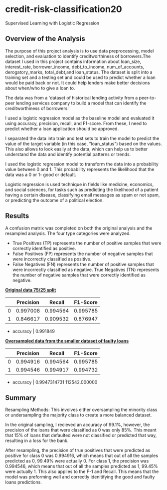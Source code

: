 # credit-risk-classification20
Supervised Learning with Logistic Regression

## Overview of the Analysis

The purpose of this project analysis is to use data preprocessing, model selection, and evaluation to identify creditworthiness of borrowers.The dataset I used in this project contains information about loan_size, interest_rate, borrower_income, debt_to_income, num_of_accounts, derogatory_marks, total_debt,and loan_status. The dataset is split into a training set and a testing set and could be used to predict whether a loan would be paid back or not. It could help lenders make better decisions about when/who to give a loan to.

The data was from a 'dataset of historical lending activity from a peer-to-peer lending services company to build a model that can identify the creditworthiness of borrowers.'
 
I used a logistic regression model as the baseline model and evaluated it using accuracy, precision, recall, and F1-score. From these, I need to predict whether a loan application should be approved.
 
I separated the data into train and test sets to train the model to predict the value of the target variable (in this case, "loan_status") based on the values. This also allows to look easily at the data, which can help us to better understand the data and identify potential patterns or trends.
 
I used the logistic regression model to transform the data into a probability value between 0 and 1. This probability represents the likelihood that the data was a 0 or 1- good or default. 

Logistic regression is used technique in fields like medicine, economics, and social sciences, for tasks such as predicting the likelihood of a patient having a certain disease, classifying email messages as spam or not spam, or predicting the outcome of a political election.

## Results
A confusion matrix was completed on both the original analysis and the resampled analysis. The four type categories were analyzed. 
* True Positives (TP) represents the number of positive samples that were correctly identified as positive.
* False Positives (FP) represents the number of negative samples that were incorrectly classified as positive. 
* False Negatives (FN) represents the number of positive samples that were incorrectly classified as negative. 
True Negatives (TN) represents the number of negative samples that were correctly identified as negative. 

<b><u>Original data 75/25 split</u></b>

|        |  Precision    |  Recall      |  F1-Score     |
| ------ | ------------- | ------------ | ------------- |
| 0      | 0.997008      | 0.994564     | 0.995785      |
| 1      | 0.846617      | 0.909532     | 0.876947      |

* accuracy    | 0.991849


<b><u>Oversampled data from the smaller dataset of faulty loans</u></b>

|        |  Precision    |  Recall      |  F1-Score     |
| ------ | ------------- | ------------ | ------------- |
| 0      | 0.994916      | 0.994564     | 0.995785      |
| 1      | 0.994546      | 0.994917     | 0.994732      |

* accuracy    | 0.9947314731  112542.000000

## Summary 

Resampling Methods: This involves either oversampling the minority class or undersampling the majority class to create a more balanced dataset. 

In the original sampling, I recieved an accuracy of 99.1%, however, the precision of the loans that were classified as 0 was only 85%. This meant that 15% of loans that defaulted were not classified or predicted that way, resulting in a loss for the bank.

After resampling, the precision of true positives that were predicted as positive for class 0 was 0.994916, which means that out of all the samples predicted as 0, 99.49% were actually 0. For class 1, the precision was 0.994546, which means that out of all the samples predicted as 1, 99.45% were actually 1. This also applies to the F-1 and Recall.  This means that the model was preforming well and correctly idenitifying the good and faulty loans predictions.


